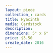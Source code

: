 ```yaml
---
layout: piece
collection_: cards
title: Hyacinth
media: Cardstock
description:
dimensions: 5" x 6"
price: $3.50
create_date: 2016
---
```

